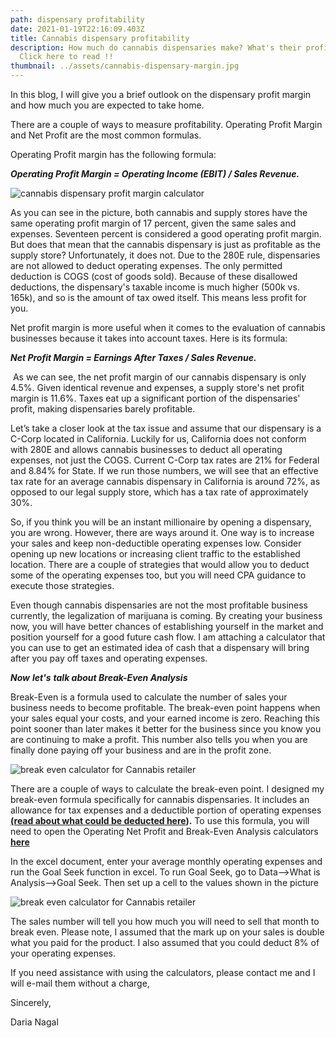 ```yaml
---
path: dispensary profitability
date: 2021-01-19T22:16:09.403Z
title: Cannabis dispensary profitability
description: How much do cannabis dispensaries make? What's their profitability?
  Click here to read !!
thumbnail: ../assets/cannabis-dispensary-margin.jpg
---
```

In this blog, I will give you a brief outlook on the dispensary profit margin and how much you are expected to take home.

There are a couple of ways to measure profitability. Operating Profit Margin and Net Profit are the most common formulas.

Operating Profit margin has the following formula:

***Operating Profit Margin = Operating Income (EBIT) / Sales Revenue.***

![cannabis dispensary profit margin calculator](../assets/dispensary-margin.png "cannabis dispensary profit margin")

As you can see in the picture, both cannabis and supply stores have the same operating profit margin of 17 percent, given the same sales and expenses. Seventeen percent is considered a good operating profit margin. But does that mean that the cannabis dispensary is just as profitable as the supply store? Unfortunately, it does not. Due to the 280E rule, dispensaries are not allowed to deduct operating expenses. The only permitted deduction is COGS (cost of goods sold). Because of these disallowed deductions, the dispensary's taxable income is much higher (500k vs. 165k), and so is the amount of tax owed itself. This means less profit for you.

Net profit margin is more useful when it comes to the evaluation of cannabis businesses because it takes into account taxes. Here is its formula:

***Net Profit Margin = Earnings After Taxes / Sales Revenue.***

 As we can see, the net profit margin of our cannabis dispensary is only 4.5%. Given identical revenue and expenses, a supply store's net profit margin is 11.6%. Taxes eat up a significant portion of the dispensaries' profit, making dispensaries barely profitable.

  Let’s take a closer look at the tax issue and assume that our dispensary is a C-Corp located in California. Luckily for us, California does not conform with 280E and allows cannabis businesses to deduct all operating expenses, not just the COGS. Current C-Corp tax rates are 21% for Federal and 8.84% for State. If we run those numbers, we will see that an effective tax rate for an average cannabis dispensary in California is around 72%, as opposed to our legal supply store, which has a tax rate of approximately 30%.

  So, if you think you will be an instant millionaire by opening a dispensary, you are wrong. However, there are ways around it. One way is to increase your sales and keep non-deductible operating expenses low. Consider opening up new locations or increasing client traffic to the established location. There are a couple of strategies that would allow you to deduct some of the operating expenses too, but you will need CPA guidance to execute those strategies.

  Even though cannabis dispensaries are not the most profitable business currently, the legalization of marijuana is coming. By creating your business now, you will have better chances of establishing yourself in the market and position yourself for a good future cash flow. I am attaching a calculator that you can use to get an estimated idea of cash that a dispensary will bring after you pay off taxes and operating expenses. 

***Now*** ***let's*** ***talk about Break-Even Analysis***

 Break-Even is a formula used to calculate the number of sales your business needs to become profitable. The break-even point happens when your sales equal your costs, and your earned income is zero. Reaching this point sooner than later makes it better for the business since you know you are continuing to make a profit. This number also tells you when you are finally done paying off your business and are in the profit zone. 

![break even calculator for Cannabis retailer ](../assets/break-even-analysis.png "Break Even Point calculation ")

  There are a couple of ways to calculate the break-even point. I designed my break-even formula specifically for cannabis dispensaries. It includes an allowance for tax expenses and a deductible portion of operating expenses **[(read about what could be deducted here](https://redeyecpa.com/blog/what-can-i-deduct-as-a-cannabis-reseller/)).** To use this formula, you will need to open the Operating Net Profit and Break-Even Analysis calculators **[here](https://1drv.ms/x/s!AselSA_JkDMsjBfRjuxwB97GbUwF?e=KXf0oU)** 

In the excel document, enter your average monthly operating expenses and run the Goal Seek function in excel. To run Goal Seek, go to Data-->What is Analysis-->Goal Seek. Then set up a cell to the values shown in the picture

![break even calculator for Cannabis retailer ](../assets/goal-seek.png "Goal Seek Settings")

The sales number will tell you how much you will need to sell that month to break even. Please note, I assumed that the mark up on your sales is double what you paid for the product. I also assumed that you could deduct 8% of your operating expenses. 

If you need assistance with using the calculators, please contact me and I will e-mail them without a charge,

Sincerely,

Daria Nagal

[](https://1drv.ms/x/s!AselSA_JkDMsjBVAcl3eOyQrQ5T8?e=axqiSZ)